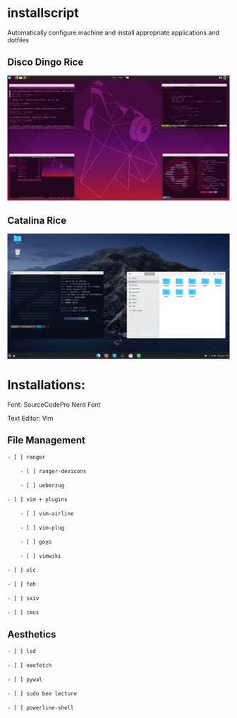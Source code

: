 # installscript
Automatically configure machine and install appropriate applications and dotfiles

## Disco Dingo Rice
![Screenshot](https://github.com/ddmin/installscript/blob/master/ubuntu_rice.png)
## Catalina Rice
![Mac Rice](https://github.com/ddmin/installscript/blob/master/mac_rice.png)

# Installations:

Font: SourceCodePro Nerd Font

Text Editor: Vim

## File Management

    - [ ] ranger

        - [ ] ranger-devicons

        - [ ] ueberzug

    - [ ] vim + plugins

        - [ ] vim-airline

        - [ ] vim-plug

        - [ ] goyo

        - [ ] vimwiki

    - [ ] vlc

    - [ ] feh

    - [ ] sxiv

    - [ ] cmus


## Aesthetics

    - [ ] lsd

    - [ ] neofetch

    - [ ] pywal

    - [ ] sudo bee lecture

    - [ ] powerline-shell

